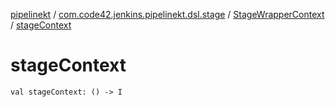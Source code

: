 [pipelinekt](../../index.md) / [com.code42.jenkins.pipelinekt.dsl.stage](../index.md) / [StageWrapperContext](index.md) / [stageContext](./stage-context.md)

# stageContext

`val stageContext: () -> I`